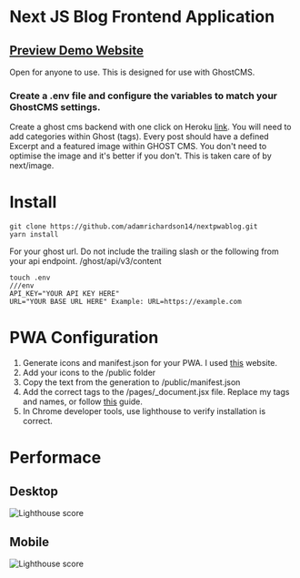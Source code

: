 # Next JS Blog Frontend Application

## [Preview Demo Website](https://nextpwablognew.vercel.app/blog)

Open for anyone to use. This is designed for use with GhostCMS.

### Create a .env file and configure the variables to match your GhostCMS settings.

Create a ghost cms backend with one click on Heroku [link](https://elements.heroku.com/buttons/snathjr/ghost-on-heroku). You will need to add categories within Ghost (tags). Every post should have a defined Excerpt and a featured image within GHOST CMS. You don't need to optimise the image and it's better if you don't. This is taken care of by next/image.

# Install

```
git clone https://github.com/adamrichardson14/nextpwablog.git
yarn install
```

For your ghost url. Do not include the trailing slash or the following from your api endpoint. /ghost/api/v3/content

```
touch .env
///env
API_KEY="YOUR API KEY HERE"
URL="YOUR BASE URL HERE" Example: URL=https://example.com
```

# PWA Configuration

1. Generate icons and manifest.json for your PWA. I used [this]() website.
2. Add your icons to the /public folder
3. Copy the text from the generation to /public/manifest.json
4. Add the correct tags to the /pages/\_document.jsx file. Replace my tags and names, or follow [this](https://github.com/shadowwalker/next-pwa) guide.
5. In Chrome developer tools, use lighthouse to verify installation is correct.

# Performace

## Desktop

![Lighthouse score](https://i.imgur.com/oa0mrCm.png)

## Mobile

![Lighthouse score](https://i.imgur.com/OZvukIv.png)
